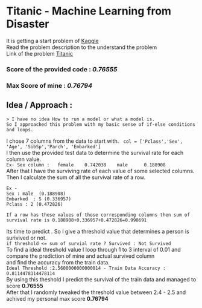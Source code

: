 # Titanic - Machine Learning from Disaster  
It is getting a start problem of  [Kaggle](https://kaggle.com)  
Read the problem description to the understand the problem   
Link of the problem [Titanic](https://www.kaggle.com/competitions/titanic)  

### Score of the provided code : *0.76555*  
### Max Score of mine : *0.76794*  


## Idea / Approach :   
	> I have no idea How to run a model or what a model is. 
    So I approached this problem with my basic sense of if-else conditions and loops.  
I chose 7 columns from the data to start with.  
`col = ['Pclass','Sex', 'Age', 'SibSp','Parch', 'Embarked']`  
I then use the provided test data to determine the survival rate for each column value.  
`Ex- Sex column :  
female    0.742038   
male      0.188908  
`  
After that I have the surviving rate of each value of some selected columns. Then I calculate the sum of all the survival rate of a row.    

```
Ex - 
Sex : male  (0.188908)
Embarked  : S (0.336957)
Pclass : 2 (0.472826)

If a row has these values of those corresponding columns then sum of survival rate is 0.188908+0.336957+0.472826=0.998691
```
Its time to predict . So I give a threshold value that determines a person is surivived or not.  
` if threshold <= sum of survial rate ? Survived : Not Survived `  
To find a ideal threshold value I loop through 1 to 3 interval of 0.01 and compare the prediction of mine and actual survived column   
and find the accuracy from the train data.  
`Ideal Threshold :2.5600000000000014 - Train Data Accuracy : 0.8114478114478114`  
By using this theshold I predict the survival of the train data and managed to score **0.76555**  
After that I randomly tweaked the threshold value between 2.4 - 2.5 and achived my personal max score **0.76794**  



